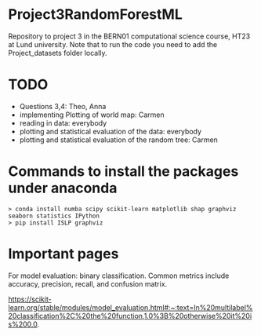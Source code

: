 # Project3RandomForestML

Repository to project 3 in the BERN01 computational science course, HT23 at Lund university. Note that to run the code you need to add the Project_datasets folder locally.

# TODO
- Questions 3,4: Theo, Anna
- implementing Plotting of world map: Carmen
- reading in data: everybody
- plotting and statistical evaluation of the data: everybody
- plotting and statistical evaluation of the random tree: Carmen


# Commands to install the packages under anaconda
    > conda install numba scipy scikit-learn matplotlib shap graphviz seaborn statistics IPython
    > pip install ISLP graphviz

# Important pages
For model evaluation: binary classification. Common metrics include accuracy, precision, recall, and confusion matrix.

https://scikit-learn.org/stable/modules/model_evaluation.html#:~:text=In%20multilabel%20classification%2C%20the%20function,1.0%3B%20otherwise%20it%20is%200.0.

